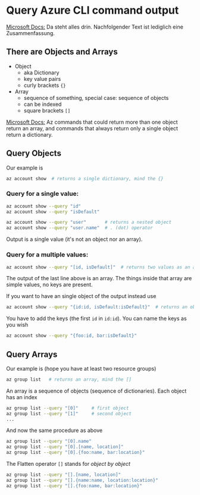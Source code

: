 # Query Azure CLI command output

[Microsoft Docs:][Microsoft Docs] Da steht alles drin. Nachfolgender Text ist lediglich eine Zusammenfassung.

## There are Objects and Arrays
* Object
    * aka Dictionary
    * key value pairs
    * curly brackets `{}`
* Array
    * sequence of something, special case: sequence of objects
    * can be indexed
    * square brackets `[]`

[Microsoft Docs:][Microsoft Docs] Az commands that could return more than one object return an array, and commands that always return only a single object return a dictionary.

##  Query Objects
Our example is
```bash
az account show  # returns a single dictionary, mind the {}
```

### Query for a single value:
```bash
az account show --query "id"
az account show --query "isDefault"

az account show --query "user"       # returns a nested object
az account show --query "user.name"  # . (dot) operator
```
Output is a single value (it's not an object nor an array).

### Query for a multiple values:

```bash
az account show --query "[id, isDefault]"  # returns two values as an array []
```
The output of the last line above is an array. The things inside that array are simple values, no keys are present. 

If you want to have an single object of the output instead use
```bash
az account show --query "{id:id, isDefault:isDefault}"  # returns an object {} with two key value-pairs
```
You have to add the keys (the first `id` in `id:id`). You can name the keys as you wish
```bash
az account show --query "{foo:id, bar:isDefault}"
```

## Query Arrays

Our example is (hope you have at least two resource groups)
```bash
az group list   # returns an array, mind the []
```


An array is a sequence of objects (sequence of dictionaries). Each object has an index
```bash
az group list --query "[0]"     # first object
az group list --query "[1]"     # second object
...
```
And now the same procedure as above
```bash
az group list --query "[0].name"
az group list --query "[0].[name, location]"
az group list --query "[0].{foo:name, bar:location}"
```

The Flatten operator `[]` stands for *object by object* 
```bash
az group list --query "[].[name, location]"
az group list --query "[].{name:name, location:location}"
az group list --query "[].{foo:name, bar:location}"
```


[Microsoft Docs]: https://docs.microsoft.com/en-us/cli/azure/query-azure-cli?view=azure-cli-latest